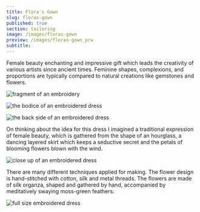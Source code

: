 ```yaml
---
title: Flora's Gown
slug: floras-gown
published: true
section: tailoring
image: /images/floras-gown
preview: /images/floras-gown_prw
subtitle:
---
```


Female beauty enchanting and impressive gift which leads the creativity of various artists since ancient times. Feminine shapes, complexions, and proportions are typically compared to natural creations like gemstones and flowers.

![fragment of an embroidery](/images/floras-gown_1.avif)

![the bodice of an embroidered dress](/images/floras-gown_2.avif)

![the back side of an embroidered dress](/images/floras-gown_3.avif)

On thinking about the idea for this dress I imagined a traditional expression of female beauty, which is gathered from the shape of an hourglass, a dancing layered skirt which keeps a seductive secret and the petals of blooming flowers blown with the wind.

![close up of an embroidered dress](/images/floras-gown_4.avif)

There are many different techniques applied for making. The flower design is hand-stitched with cotton, silk and metal threads. The flowers are made of silk organza, shaped and gathered by hand, accompanied by meditatively swaying moss-green feathers.

![full size embroidered dress](/images/floras-gown_5.avif)
